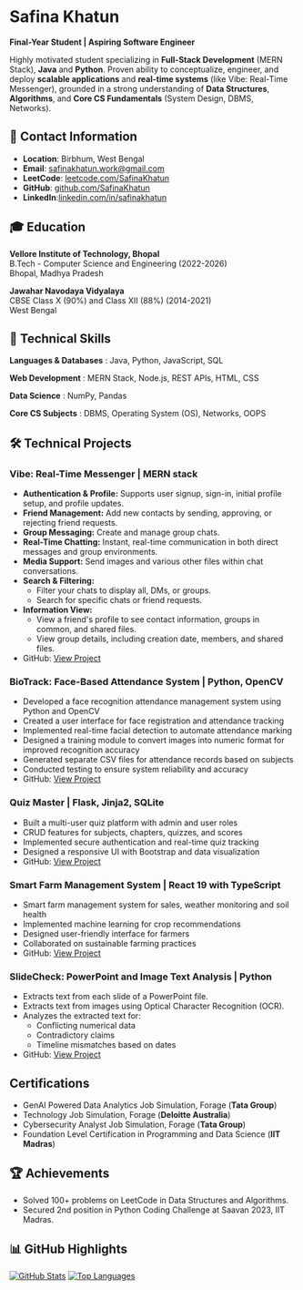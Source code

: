 # Safina Khatun
**Final-Year Student | Aspiring Software Engineer**

Highly motivated student specializing in **Full-Stack Development** (MERN Stack), **Java** and **Python**. Proven ability to conceptualize, engineer, and deploy **scalable applications** and **real-time systems** (like Vibe: Real-Time Messenger), grounded in a strong understanding of **Data Structures**, **Algorithms**, and **Core CS Fundamentals** (System Design, DBMS, Networks).

## 📍 Contact Information
- **Location**: Birbhum, West Bengal
- **Email**: safinakhatun.work@gmail.com
- **LeetCode**: [leetcode.com/SafinaKhatun](https://leetcode.com/u/BZE1UdEzPT/)
- **GitHub**: [github.com/SafinaKhatun](https://github.com/SafinaKhatun)
- **LinkedIn**:[linkedin.com/in/safinakhatun](https://www.linkedin.com/in/safinakhatun2002/)

## 🎓 Education
**Vellore Institute of Technology, Bhopal**  
B.Tech - Computer Science and Engineering (2022-2026)  
Bhopal, Madhya Pradesh

**Jawahar Navodaya Vidyalaya**  
CBSE Class X (90%) and Class XII (88%) (2014-2021)  
West Bengal

## 🔧 Technical Skills
**Languages & Databases** : Java, Python, JavaScript, SQL 

**Web Development** : MERN Stack, Node.js, REST APIs, HTML, CSS 

**Data Science** : NumPy, Pandas 

**Core CS Subjects** : DBMS, Operating System (OS), Networks, OOPS 

## 🛠️ Technical Projects

### Vibe: Real-Time Messenger | MERN stack
- **Authentication & Profile:** Supports user signup, sign-in, initial profile setup, and profile updates.
- **Friend Management:** Add new contacts by sending, approving, or rejecting friend requests.
- **Group Messaging:** Create and manage group chats.
- **Real-Time Chatting:** Instant, real-time communication in both direct messages and group environments.
- **Media Support:** Send images and various other files within chat conversations.
- **Search & Filtering:**
  - Filter your chats to display all, DMs, or groups.
  - Search for specific chats or friend requests.
- **Information View:**
  - View a friend's profile to see contact information, groups in common, and shared files.
  - View group details, including creation date, members, and shared files.
- GitHub: [View Project](https://github.com/SafinaKhatun/Vibe)
 
### BioTrack: Face-Based Attendance System | Python, OpenCV
- Developed a face recognition attendance management system using Python and OpenCV
- Created a user interface for face registration and attendance tracking
- Implemented real-time facial detection to automate attendance marking
- Designed a training module to convert images into numeric format for improved recognition accuracy
- Generated separate CSV files for attendance records based on subjects
- Conducted testing to ensure system reliability and accuracy
- GitHub: [View Project](https://github.com/SafinaKhatun/Face-Recognition-Attendance-System)

### Quiz Master | Flask, Jinja2, SQLite
- Built a multi-user quiz platform with admin and user roles
- CRUD features for subjects, chapters, quizzes, and scores
- Implemented secure authentication and real-time quiz tracking
- Designed a responsive UI with Bootstrap and data visualization
- GitHub: [View Project](https://github.com/SafinaKhatun/QuizMaster) 

### Smart Farm Management System | React 19 with TypeScript
- Smart farm management system for sales, weather monitoring and soil health
- Implemented machine learning for crop recommendations
- Designed user-friendly interface for farmers
- Collaborated on sustainable farming practices
- GitHub: [View Project](https://github.com/SafinaKhatun)

### SlideCheck: PowerPoint and Image Text Analysis | Python 
- Extracts text from each slide of a PowerPoint file.
- Extracts text from images using Optical Character Recognition (OCR).
- Analyzes the extracted text for:
  - Conflicting numerical data
  - Contradictory claims
  - Timeline mismatches based on dates
- GitHub: [View Project](https://github.com/SafinaKhatun/SlideCheck)


## Certifications
- GenAI Powered Data Analytics Job Simulation, Forage (**Tata Group**)
- Technology Job Simulation, Forage (**Deloitte Australia**)
- Cybersecurity Analyst Job Simulation, Forage (**Tata Group**)
- Foundation Level Certification in Programming and Data Science (**IIT Madras**)


## 🏆 Achievements
- Solved 100+ problems on LeetCode in Data Structures and Algorithms.
- Secured 2nd position in Python Coding Challenge at Saavan 2023, IIT Madras.

## 📊 GitHub Highlights
[![GitHub Stats](https://github-readme-stats.vercel.app/api?username=SafinaKhatun&show_icons=true&theme=radical)](https://github.com/SafinaKhatun)
[![Top Languages](https://github-readme-stats.vercel.app/api/top-langs/?username=SafinaKhatun&layout=compact&theme=radical)](https://github.com/SafinaKhatun)
